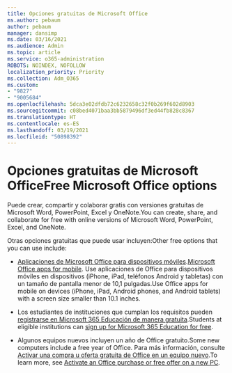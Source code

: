 ```yaml
---
title: Opciones gratuitas de Microsoft Office
ms.author: pebaum
author: pebaum
manager: dansimp
ms.date: 03/16/2021
ms.audience: Admin
ms.topic: article
ms.service: o365-administration
ROBOTS: NOINDEX, NOFOLLOW
localization_priority: Priority
ms.collection: Adm_O365
ms.custom:
- "9827"
- "9005684"
ms.openlocfilehash: 5dca3e02dfdb72c6232658c32f0b269f602d8903
ms.sourcegitcommit: c08bed4071baa3bb5879496df3ed44fb828c8367
ms.translationtype: HT
ms.contentlocale: es-ES
ms.lasthandoff: 03/19/2021
ms.locfileid: "50898392"
---
```

# <a name="free-microsoft-office-options"></a><span data-ttu-id="76307-102">Opciones gratuitas de Microsoft Office</span><span class="sxs-lookup"><span data-stu-id="76307-102">Free Microsoft Office options</span></span>

<span data-ttu-id="76307-103">Puede crear, compartir y colaborar gratis con versiones gratuitas de Microsoft Word, PowerPoint, Excel y OneNote.</span><span class="sxs-lookup"><span data-stu-id="76307-103">You can create, share, and collaborate for free with online versions of Microsoft Word, PowerPoint, Excel, and OneNote.</span></span>

<span data-ttu-id="76307-104">Otras opciones gratuitas que puede usar incluyen:</span><span class="sxs-lookup"><span data-stu-id="76307-104">Other free options that you can use include:</span></span>

- <span data-ttu-id="76307-105">[Aplicaciones de Microsoft Office para dispositivos móviles](https://products.office.com/mobile/office?wt.mc_id=Cons_Office_Chatbot).</span><span class="sxs-lookup"><span data-stu-id="76307-105">[Microsoft Office apps for mobile](https://products.office.com/mobile/office?wt.mc_id=Cons_Office_Chatbot).</span></span> <span data-ttu-id="76307-106">Use aplicaciones de Office para dispositivos móviles en dispositivos (iPhone, iPad, teléfonos Android y tabletas) con un tamaño de pantalla menor de 10,1 pulgadas.</span><span class="sxs-lookup"><span data-stu-id="76307-106">Use Office apps for mobile on devices (iPhone, iPad, Android phones, and Android tablets) with a screen size smaller than 10.1 inches.</span></span>

- <span data-ttu-id="76307-107">Los estudiantes de instituciones que cumplan los requisitos pueden [registrarse en Microsoft 365 Educación de manera gratuita](https://www.microsoft.com/education/products/office?wt.mc_id=Cons_Office_Chatbot).</span><span class="sxs-lookup"><span data-stu-id="76307-107">Students at eligible institutions can [sign up for Microsoft 365 Education for free](https://www.microsoft.com/education/products/office?wt.mc_id=Cons_Office_Chatbot).</span></span>

- <span data-ttu-id="76307-108">Algunos equipos nuevos incluyen un año de Office gratuito.</span><span class="sxs-lookup"><span data-stu-id="76307-108">Some new computers include a free year of Office.</span></span> <span data-ttu-id="76307-109">Para más información, consulte [Activar una compra u oferta gratuita de Office en un equipo nuevo](https://support.office.com/article/89881633-0b26-4ca8-816b-93f347bd92c0?wt.mc_id=Cons_Office_Chatbot).</span><span class="sxs-lookup"><span data-stu-id="76307-109">To learn more, see [Activate an Office purchase or free offer on a new PC](https://support.office.com/article/89881633-0b26-4ca8-816b-93f347bd92c0?wt.mc_id=Cons_Office_Chatbot).</span></span>
